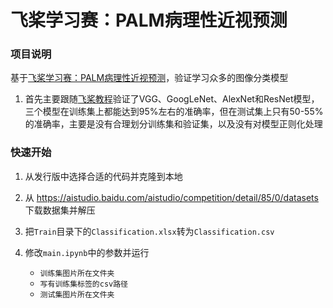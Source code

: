 # 飞桨学习赛：PALM病理性近视预测

### 项目说明

基于[飞桨学习赛：PALM病理性近视预测](https://aistudio.baidu.com/aistudio/competition/detail/85/0/introduction)，验证学习众多的图像分类模型

1. 首先主要跟随[飞桨教程](https://www.paddlepaddle.org.cn/tutorials/projectdetail/4464926)验证了VGG、GoogLeNet、AlexNet和ResNet模型，三个模型在训练集上都能达到95%左右的准确率，但在测试集上只有50-55%的准确率，主要是没有合理划分训练集和验证集，以及没有对模型正则化处理 

### 快速开始

1. 从发行版中选择合适的代码并克隆到本地

1. 从 https://aistudio.baidu.com/aistudio/competition/detail/85/0/datasets 下载数据集并解压

1. 把`Train`目录下的`Classification.xlsx`转为`Classification.csv`

1. 修改`main.ipynb`中的参数并运行
    - `训练集图片所在文件夹`
    - `写有训练集标签的csv路径`
    - `测试集图片所在文件夹`
